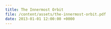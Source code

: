 ```yaml
---
title: The Innermost Orbit
file: /content/assets/the-innermost-orbit.pdf
date: 2013-01-01 12:00:00 +0000
---
```

